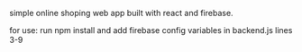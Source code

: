 
simple online shoping web app built with react and firebase.

for use: run npm install and add firebase config variables in backend.js lines 3-9